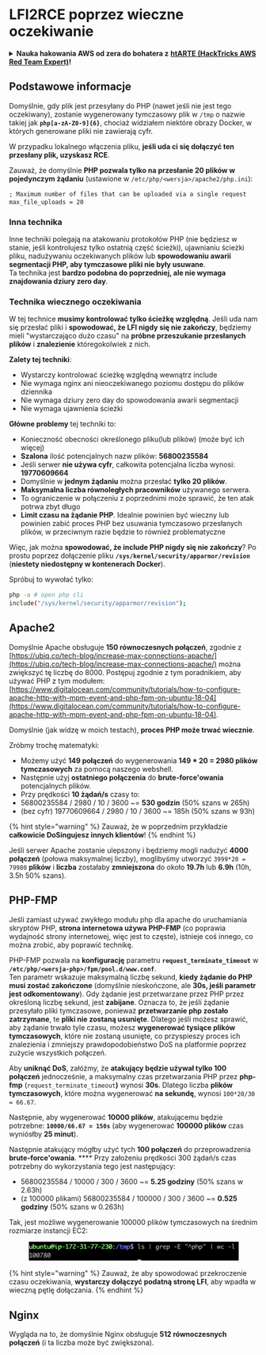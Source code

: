 # LFI2RCE poprzez wieczne oczekiwanie

<details>

<summary><strong>Nauka hakowania AWS od zera do bohatera z</strong> <a href="https://training.hacktricks.xyz/courses/arte"><strong>htARTE (HackTricks AWS Red Team Expert)</strong></a><strong>!</strong></summary>

Inne sposoby wsparcia HackTricks:

* Jeśli chcesz zobaczyć swoją **firmę reklamowaną w HackTricks** lub **pobrać HackTricks w formacie PDF**, sprawdź [**PLANY SUBSKRYPCYJNE**](https://github.com/sponsors/carlospolop)!
* Zdobądź [**oficjalne gadżety PEASS & HackTricks**](https://peass.creator-spring.com)
* Odkryj [**Rodzinę PEASS**](https://opensea.io/collection/the-peass-family), naszą kolekcję ekskluzywnych [**NFT**](https://opensea.io/collection/the-peass-family)
* **Dołącz do** 💬 [**grupy Discord**](https://discord.gg/hRep4RUj7f) lub [**grupy telegramowej**](https://t.me/peass) lub **śledź** nas na **Twitterze** 🐦 [**@carlospolopm**](https://twitter.com/hacktricks\_live)**.**
* **Podziel się swoimi sztuczkami hakowania, przesyłając PR-y do** [**HackTricks**](https://github.com/carlospolop/hacktricks) i [**HackTricks Cloud**](https://github.com/carlospolop/hacktricks-cloud) repozytoriów na GitHubie.

</details>

## Podstawowe informacje

Domyślnie, gdy plik jest przesyłany do PHP (nawet jeśli nie jest tego oczekiwany), zostanie wygenerowany tymczasowy plik w `/tmp` o nazwie takiej jak **`php[a-zA-Z0-9]{6}`**, chociaż widziałem niektóre obrazy Docker, w których generowane pliki nie zawierają cyfr.

W przypadku lokalnego włączenia pliku, **jeśli uda ci się dołączyć ten przesłany plik, uzyskasz RCE**.

Zauważ, że domyślnie **PHP pozwala tylko na przesłanie 20 plików w pojedynczym żądaniu** (ustawione w `/etc/php/<wersja>/apache2/php.ini`):
```
; Maximum number of files that can be uploaded via a single request
max_file_uploads = 20
```
### Inna technika

Inne techniki polegają na atakowaniu protokołów PHP (nie będziesz w stanie, jeśli kontrolujesz tylko ostatnią część ścieżki), ujawnianiu ścieżki pliku, nadużywaniu oczekiwanych plików lub **spowodowaniu awarii segmentacji PHP, aby tymczasowe pliki nie były usuwane**.\
Ta technika jest **bardzo podobna do poprzedniej, ale nie wymaga znajdowania dziury zero day**.

### Technika wiecznego oczekiwania

W tej technice **musimy kontrolować tylko ścieżkę względną**. Jeśli uda nam się przesłać pliki i **spowodować, że LFI nigdy się nie zakończy**, będziemy mieli "wystarczająco dużo czasu" na **próbne przeszukanie przesłanych plików** i **znalezienie** któregokolwiek z nich.

**Zalety tej techniki**:

* Wystarczy kontrolować ścieżkę względną wewnątrz include
* Nie wymaga nginx ani nieoczekiwanego poziomu dostępu do plików dziennika
* Nie wymaga dziury zero day do spowodowania awarii segmentacji
* Nie wymaga ujawnienia ścieżki

**Główne problemy** tej techniki to:

* Konieczność obecności określonego pliku(lub plików) (może być ich więcej)
* **Szalona** ilość potencjalnych nazw plików: **56800235584**
* Jeśli serwer **nie używa cyfr**, całkowita potencjalna liczba wynosi: **19770609664**
* Domyślnie w **jednym żądaniu** można przesłać **tylko 20 plików**.
* **Maksymalna liczba równoległych pracowników** używanego serwera.
* To ograniczenie w połączeniu z poprzednimi może sprawić, że ten atak potrwa zbyt długo
* **Limit czasu na żądanie PHP**. Idealnie powinien być wieczny lub powinien zabić proces PHP bez usuwania tymczasowo przesłanych plików, w przeciwnym razie będzie to również problematyczne

Więc, jak można **spowodować, że include PHP nigdy się nie zakończy**? Po prostu poprzez dołączenie pliku **`/sys/kernel/security/apparmor/revision`** (**niestety niedostępny w kontenerach Docker**).

Spróbuj to wywołać tylko:
```bash
php -a # open php cli
include("/sys/kernel/security/apparmor/revision");
```
## Apache2

Domyślnie Apache obsługuje **150 równoczesnych połączeń**, zgodnie z [https://ubiq.co/tech-blog/increase-max-connections-apache/](https://ubiq.co/tech-blog/increase-max-connections-apache/) można zwiększyć tę liczbę do 8000. Postępuj zgodnie z tym poradnikiem, aby używać PHP z tym modułem: [https://www.digitalocean.com/community/tutorials/how-to-configure-apache-http-with-mpm-event-and-php-fpm-on-ubuntu-18-04](https://www.digitalocean.com/community/tutorials/how-to-configure-apache-http-with-mpm-event-and-php-fpm-on-ubuntu-18-04).

Domyślnie (jak widzę w moich testach), **proces PHP może trwać wiecznie**.

Zróbmy trochę matematyki:

* Możemy użyć **149 połączeń** do wygenerowania **149 \* 20 = 2980 plików tymczasowych** za pomocą naszego webshell.
* Następnie użyj **ostatniego połączenia** do **brute-force'owania** potencjalnych plików.
* Przy prędkości **10 żądań/s** czasy to:
* 56800235584 / 2980 / 10 / 3600 \~= **530 godzin** (50% szans w 265h)
* (bez cyfr) 19770609664 / 2980 / 10 / 3600 \~= 185h (50% szans w 93h)

{% hint style="warning" %}
Zauważ, że w poprzednim przykładzie **całkowicie DoSingujesz innych klientów**!
{% endhint %}

Jeśli serwer Apache zostanie ulepszony i będziemy mogli nadużyć **4000 połączeń** (połowa maksymalnej liczby), moglibyśmy utworzyć `3999*20 = 79980` **plików** i **liczba** zostałaby **zmniejszona** do około **19.7h** lub **6.9h** (10h, 3.5h 50% szans).

## PHP-FMP

Jeśli zamiast używać zwykłego modułu php dla apache do uruchamiania skryptów PHP, **strona internetowa używa PHP-FMP** (co poprawia wydajność strony internetowej, więc jest to częste), istnieje coś innego, co można zrobić, aby poprawić technikę.

PHP-FMP pozwala na **konfigurację** parametru **`request_terminate_timeout`** w **`/etc/php/<wersja-php>/fpm/pool.d/www.conf`**.\
Ten parametr wskazuje maksymalną liczbę sekund, **kiedy żądanie do PHP musi zostać zakończone** (domyślnie nieskończone, ale **30s, jeśli parametr jest odkomentowany**). Gdy żądanie jest przetwarzane przez PHP przez określoną liczbę sekund, jest **zabijane**. Oznacza to, że jeśli żądanie przesyłało pliki tymczasowe, ponieważ **przetwarzanie php zostało zatrzymane**, te **pliki nie zostaną usunięte**. Dlatego jeśli możesz sprawić, aby żądanie trwało tyle czasu, możesz **wygenerować tysiące plików tymczasowych**, które nie zostaną usunięte, co przyspieszy proces ich znalezienia i zmniejszy prawdopodobieństwo DoS na platformie poprzez zużycie wszystkich połączeń.

Aby **uniknąć DoS**, załóżmy, że **atakujący będzie używał tylko 100 połączeń** jednocześnie, a maksymalny czas przetwarzania PHP przez **php-fmp** (`request_terminate_timeout`**)** wynosi **30s**. Dlatego liczba **plików tymczasowych**, które można wygenerować **na sekundę**, wynosi `100*20/30 = 66.67`.

Następnie, aby wygenerować **10000 plików**, atakującemu będzie potrzebne: **`10000/66.67 = 150s`** (aby wygenerować **100000 plików** czas wyniósłby **25 minut**).

Następnie atakujący mógłby użyć tych **100 połączeń** do przeprowadzenia **brute-force'owania**. \*\*\*\* Przy założeniu prędkości 300 żądań/s czas potrzebny do wykorzystania tego jest następujący:

* 56800235584 / 10000 / 300 / 3600 \~= **5.25 godziny** (50% szans w 2.63h)
* (z 100000 plikami) 56800235584 / 100000 / 300 / 3600 \~= **0.525 godziny** (50% szans w 0.263h)

Tak, jest możliwe wygenerowanie 100000 plików tymczasowych na średnim rozmiarze instancji EC2:

<figure><img src="../../.gitbook/assets/image (240).png" alt=""><figcaption></figcaption></figure>

{% hint style="warning" %}
Zauważ, że aby spowodować przekroczenie czasu oczekiwania, **wystarczy dołączyć podatną stronę LFI**, aby wpadła w wieczną pętlę dołączania.
{% endhint %}

## Nginx

Wygląda na to, że domyślnie Nginx obsługuje **512 równoczesnych połączeń** (i ta liczba może być zwiększona).
